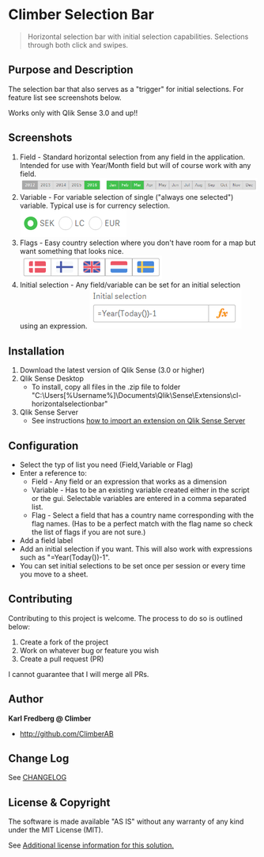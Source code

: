 # Climber Selection Bar
> Horizontal selection bar with initial selection capabilities. Selections through both click and swipes.

## Purpose and Description
The selection bar that also serves as a "trigger" for initial selections. For feature list see screenshots below.

Works only with Qlik Sense 3.0 and up!!

## Screenshots
1. Field - Standard horizontal selection from any field in the application. Intended for use with Year/Month field but will of course work with any field.
![Alt text](https://github.com/ClimberAB/ClimberSelectionBar/blob/master/screenshots/screenshot_field.PNG?raw=true "Horizontal field selection")
2. Variable - For variable selection of single ("always one selected") variable. Typical use is for currency selection.
![Alt text](https://github.com/ClimberAB/ClimberSelectionBar/blob/master/screenshots/screenshot_variable.PNG?raw=true "Horizontal variable selection")
3. Flags - Easy country selection where you don't have room for a map but want something that looks nice.
![Alt text](https://github.com/ClimberAB/ClimberSelectionBar/blob/master/screenshots/screenshot_flag.PNG?raw=true "Screenshot flags")
4. Initial selection - Any field/variable can be set for an initial selection using an expression. 
![Alt text](https://github.com/ClimberAB/ClimberSelectionBar/blob/master/screenshots/screenshot_initial_selection.PNG?raw=true "Screenshot initial selection")

## Installation

1. Download the latest version of Qlik Sense (3.0 or higher)
2. Qlik Sense Desktop
	* To install, copy all files in the .zip file to folder "C:\Users\[%Username%]\Documents\Qlik\Sense\Extensions\cl-horizontalselectionbar\"
3. Qlik Sense Server
	* See instructions [how to import an extension on Qlik Sense Server](http://help.qlik.com/sense/en-us/developer/#../Subsystems/Workbench/Content/BuildingExtensions/HowTos/deploy-extensions.htm)

## Configuration

* Select the typ of list you need (Field,Variable or Flag) 
* Enter a reference to:
	* Field - Any field or an expression that works as a dimension
	* Variable - Has to be an existing variable created either in the script or the gui. Selectable variables are entered in a comma separated list.
	* Flag - Select a field that has a country name corresponding with the flag names. (Has to be a perfect match with the flag name so check the list of flags if you are not sure.)
* Add a field label 
* Add an initial selection if you want. This will also work with expressions such as "=Year(Today())-1".
* You can set initial selections to be set once per session or every time you move to a sheet.


## Contributing
Contributing to this project is welcome. The process to do so is outlined below:

1. Create a fork of the project
2. Work on whatever bug or feature you wish
3. Create a pull request (PR)

I cannot guarantee that I will merge all PRs.

## Author

**Karl Fredberg @ Climber**
* http://github.com/ClimberAB


## Change Log

See [CHANGELOG](CHANGELOG.yml)

## License & Copyright
The software is made available "AS IS" without any warranty of any kind under the MIT License (MIT).

See [Additional license information for this solution.](LICENSE.md)
